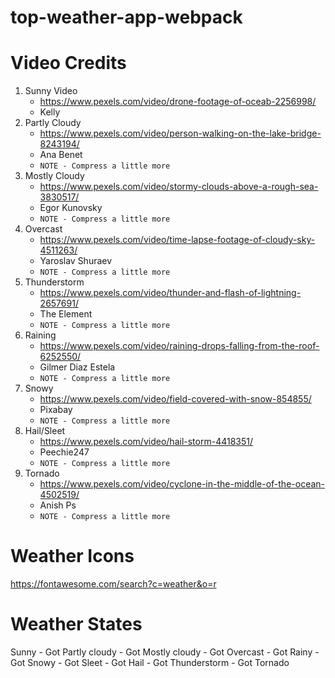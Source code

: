 # top-weather-app-webpack

# Video Credits

1. Sunny Video
   - https://www.pexels.com/video/drone-footage-of-oceab-2256998/
   - Kelly
2. Partly Cloudy
   - https://www.pexels.com/video/person-walking-on-the-lake-bridge-8243194/
   - Ana Benet
   - `NOTE - Compress a little more`
3. Mostly Cloudy
   - https://www.pexels.com/video/stormy-clouds-above-a-rough-sea-3830517/
   - Egor Kunovsky
   - `NOTE - Compress a little more`
4. Overcast
   - https://www.pexels.com/video/time-lapse-footage-of-cloudy-sky-4511263/
   - Yaroslav Shuraev
   - `NOTE - Compress a little more`
5. Thunderstorm
   - https://www.pexels.com/video/thunder-and-flash-of-lightning-2657691/
   - The Element
   - `NOTE - Compress a little more`
6. Raining
   - https://www.pexels.com/video/raining-drops-falling-from-the-roof-6252550/
   - Gilmer Diaz Estela
   - `NOTE - Compress a little more`
7. Snowy
   - https://www.pexels.com/video/field-covered-with-snow-854855/
   - Pixabay
   - `NOTE - Compress a little more`
8. Hail/Sleet
   - https://www.pexels.com/video/hail-storm-4418351/
   - Peechie247
   - `NOTE - Compress a little more`
9. Tornado
   - https://www.pexels.com/video/cyclone-in-the-middle-of-the-ocean-4502519/
   - Anish Ps
   - `NOTE - Compress a little more`

# Weather Icons

https://fontawesome.com/search?c=weather&o=r

# Weather States

Sunny - Got
Partly cloudy - Got
Mostly cloudy - Got
Overcast - Got
Rainy - Got
Snowy - Got
Sleet - Got
Hail - Got
Thunderstorm - Got
Tornado
